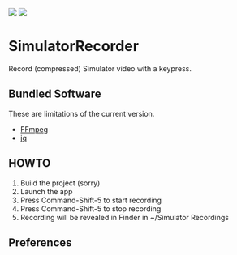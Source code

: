 [![](https://travis-ci.org/grigorye/SimulatorRecorder.svg?branch=master)](https://travis-ci.org/grigorye/SimulatorRecorder)
[![](https://gitlab.com/grigorye/SimulatorRecorder/badges/master/pipeline.svg)](https://gitlab.com/grigorye/SimulatorRecorder/commits/master)

# SimulatorRecorder

Record (compressed) Simulator video with a keypress.

## Bundled Software

These are limitations of the current version.

* [FFmpeg](https://ffmpeg.org)
* [jq](https://stedolan.github.io/jq)

## HOWTO

1. Build the project (sorry)
2. Launch the app
3. Press Command-Shift-5 to start recording
4. Press Command-Shift-5 to stop recording
5. Recording will be revealed in Finder in ~/Simulator Recordings
 
## Preferences

